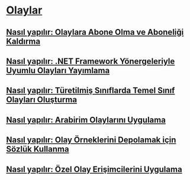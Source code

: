 # [Olaylar](index.md)
## [Nasıl yapılır: Olaylara Abone Olma ve Aboneliği Kaldırma](how-to-subscribe-to-and-unsubscribe-from-events.md)
## [Nasıl yapılır: .NET Framework Yönergeleriyle Uyumlu Olayları Yayımlama](how-to-publish-events-that-conform-to-net-framework-guidelines.md)
## [Nasıl yapılır: Türetilmiş Sınıflarda Temel Sınıf Olayları Oluşturma](how-to-raise-base-class-events-in-derived-classes.md)
## [Nasıl yapılır: Arabirim Olaylarını Uygulama](how-to-implement-interface-events.md)
## [Nasıl yapılır: Olay Örneklerini Depolamak için Sözlük Kullanma](how-to-use-a-dictionary-to-store-event-instances.md)
## [Nasıl yapılır: Özel Olay Erişimcilerini Uygulama](how-to-implement-custom-event-accessors.md)
